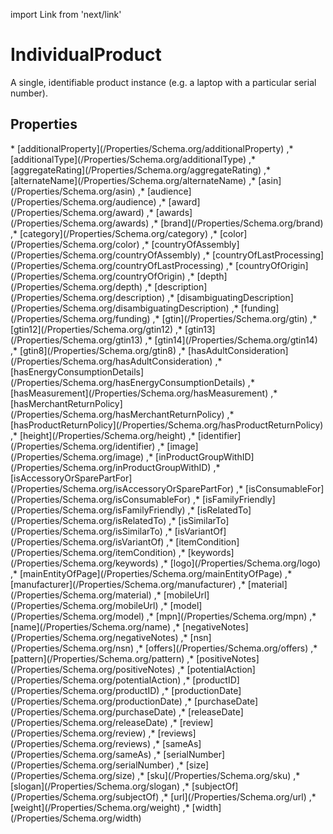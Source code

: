 import Link from 'next/link'

# IndividualProduct

A single, identifiable product instance (e.g. a laptop with a particular serial number).

## Properties

<Grid>
* [additionalProperty](/Properties/Schema.org/additionalProperty)
,* [additionalType](/Properties/Schema.org/additionalType)
,* [aggregateRating](/Properties/Schema.org/aggregateRating)
,* [alternateName](/Properties/Schema.org/alternateName)
,* [asin](/Properties/Schema.org/asin)
,* [audience](/Properties/Schema.org/audience)
,* [award](/Properties/Schema.org/award)
,* [awards](/Properties/Schema.org/awards)
,* [brand](/Properties/Schema.org/brand)
,* [category](/Properties/Schema.org/category)
,* [color](/Properties/Schema.org/color)
,* [countryOfAssembly](/Properties/Schema.org/countryOfAssembly)
,* [countryOfLastProcessing](/Properties/Schema.org/countryOfLastProcessing)
,* [countryOfOrigin](/Properties/Schema.org/countryOfOrigin)
,* [depth](/Properties/Schema.org/depth)
,* [description](/Properties/Schema.org/description)
,* [disambiguatingDescription](/Properties/Schema.org/disambiguatingDescription)
,* [funding](/Properties/Schema.org/funding)
,* [gtin](/Properties/Schema.org/gtin)
,* [gtin12](/Properties/Schema.org/gtin12)
,* [gtin13](/Properties/Schema.org/gtin13)
,* [gtin14](/Properties/Schema.org/gtin14)
,* [gtin8](/Properties/Schema.org/gtin8)
,* [hasAdultConsideration](/Properties/Schema.org/hasAdultConsideration)
,* [hasEnergyConsumptionDetails](/Properties/Schema.org/hasEnergyConsumptionDetails)
,* [hasMeasurement](/Properties/Schema.org/hasMeasurement)
,* [hasMerchantReturnPolicy](/Properties/Schema.org/hasMerchantReturnPolicy)
,* [hasProductReturnPolicy](/Properties/Schema.org/hasProductReturnPolicy)
,* [height](/Properties/Schema.org/height)
,* [identifier](/Properties/Schema.org/identifier)
,* [image](/Properties/Schema.org/image)
,* [inProductGroupWithID](/Properties/Schema.org/inProductGroupWithID)
,* [isAccessoryOrSparePartFor](/Properties/Schema.org/isAccessoryOrSparePartFor)
,* [isConsumableFor](/Properties/Schema.org/isConsumableFor)
,* [isFamilyFriendly](/Properties/Schema.org/isFamilyFriendly)
,* [isRelatedTo](/Properties/Schema.org/isRelatedTo)
,* [isSimilarTo](/Properties/Schema.org/isSimilarTo)
,* [isVariantOf](/Properties/Schema.org/isVariantOf)
,* [itemCondition](/Properties/Schema.org/itemCondition)
,* [keywords](/Properties/Schema.org/keywords)
,* [logo](/Properties/Schema.org/logo)
,* [mainEntityOfPage](/Properties/Schema.org/mainEntityOfPage)
,* [manufacturer](/Properties/Schema.org/manufacturer)
,* [material](/Properties/Schema.org/material)
,* [mobileUrl](/Properties/Schema.org/mobileUrl)
,* [model](/Properties/Schema.org/model)
,* [mpn](/Properties/Schema.org/mpn)
,* [name](/Properties/Schema.org/name)
,* [negativeNotes](/Properties/Schema.org/negativeNotes)
,* [nsn](/Properties/Schema.org/nsn)
,* [offers](/Properties/Schema.org/offers)
,* [pattern](/Properties/Schema.org/pattern)
,* [positiveNotes](/Properties/Schema.org/positiveNotes)
,* [potentialAction](/Properties/Schema.org/potentialAction)
,* [productID](/Properties/Schema.org/productID)
,* [productionDate](/Properties/Schema.org/productionDate)
,* [purchaseDate](/Properties/Schema.org/purchaseDate)
,* [releaseDate](/Properties/Schema.org/releaseDate)
,* [review](/Properties/Schema.org/review)
,* [reviews](/Properties/Schema.org/reviews)
,* [sameAs](/Properties/Schema.org/sameAs)
,* [serialNumber](/Properties/Schema.org/serialNumber)
,* [size](/Properties/Schema.org/size)
,* [sku](/Properties/Schema.org/sku)
,* [slogan](/Properties/Schema.org/slogan)
,* [subjectOf](/Properties/Schema.org/subjectOf)
,* [url](/Properties/Schema.org/url)
,* [weight](/Properties/Schema.org/weight)
,* [width](/Properties/Schema.org/width)

</Grid>

